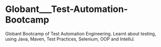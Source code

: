 # Globant___Test-Automation-Bootcamp
Globant Bootcamp of Test Automation Engineering. Learnt about testing, using Java, Maven, Test Practices, Selenium, OOP and IntelliJ.
